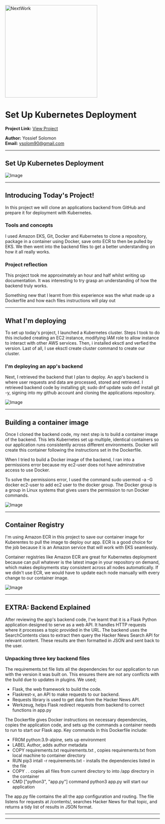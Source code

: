 <img src="https://cdn.prod.website-files.com/677c400686e724409a5a7409/6790ad949cf622dc8dcd9fe4_nextwork-logo-leather.svg" alt="NextWork" width="300" />

# Set Up Kubernetes Deployment

**Project Link:** [View Project](http://learn.nextwork.org/projects/aws-compute-eks2)

**Author:** Yossief Solomon  
**Email:** ysolom90@gmail.com

---

## Set Up Kubernetes Deployment

![Image](http://learn.nextwork.org/sparkling_violet_festive_wombat/uploads/aws-compute-eks2_45e6c3de5)

---

## Introducing Today's Project!

In this project we will clone an applications backend from GitHub and prepare it for deployment with Kubernetes.

### Tools and concepts

I used Amazon EKS, Git, Docker and Kubernetes to clone a repository, package in a container using Docker, save onto ECR to then be pulled by EKS. We then went into the backend files to get a better understanding on how it all really works. 

### Project reflection

This project took me approximately an hour and half whilst writing up documentation. It was interesting to try grasp an understanding of how the backend truly works. 

Something new that I learnt from this experience was the what made up a Dockerfile and how each files instructions will play out

---

## What I'm deploying

To set up today's project, I launched a Kubernetes cluster. Steps I took to do this included creating an EC2 instance, modifying IAM role to allow instance to interact with other AWS services. Then, i installed eksctl and verfied the version. Last of all, I use eksctl create cluster command to create our cluster. 

### I'm deploying an app's backend

Next, I retrieved the backend that I plan to deploy. An app's backend is where user requests and data are processed, stored and retrieved. I retrieved backend code by installing git; sudo dnf update
sudo dnf install git -y, signing into my github account and cloning the applications repository. 

![Image](http://learn.nextwork.org/sparkling_violet_festive_wombat/uploads/aws-compute-eks2_1ebb86c71)

---

## Building a container image

Once I cloned the backend code, my next step is to build a container image of the backend. This lets Kubernetes set up multiple, identical containers so our application runs consistently across different environments. Docker will create this container following the instructions set in the Dockerfile. 

When I tried to build a Docker image of the backend, I ran into a permissions error because my ec2-user does not have adminstrative access to use Docker.

To solve the permissions error, I used the command sudo usermod -a -G docker ec2-user to add ec2 user to the docker group. The Docker group is a group in Linux systems that gives users the permission to run Docker commands.

![Image](http://learn.nextwork.org/sparkling_violet_festive_wombat/uploads/aws-compute-eks2_45e6c3de5)

---

## Container Registry

I'm using Amazon ECR in this project to save our container image for Kuberentes to pull the image to deploy our app. ECR is a good choice for the job because it is an Amazon service that will work with EKS seamlessly. 

Container registries like Amazon ECR are great for Kubernetes deployment because can pull whatever is the latest image in your repository on demand, which makes deployments stay consistent across all nodes automatically. If we didn't use ECR, we would have to update each node manually with every change to our container image. 

![Image](http://learn.nextwork.org/sparkling_violet_festive_wombat/uploads/aws-compute-eks2_l2m3n4o5)

---

## EXTRA: Backend Explained

After reviewing the app's backend code, I've learnt that it is a Flask Python application designed to serve as a web API. It handles HTTP requests where it processes a topic provided in the URL. The backend uses the SearchContents class to extract then query the Hacker News Search API for relevant content. These results are then formatted in JSON and sent back to the user.

### Unpacking three key backend files

The requirements.txt file lists all the dependencies for our application to run with the version it was built on. This ensures there are not any conflicts with the build due to updates in plugins. We used;
- Flask, the web framework to build the code. 
- Flaskrest-x, an API to make requests to our backend. 
- Requests library is used to get data from the Hacker News API.
- Werkzeug, helps Flask redirect requests from backend to correct functions in app.py 

The Dockerfile gives Docker instructions on necessary dependencies, copies the application code, and sets up the commands a container needs to run to start our Flask app. Key commands in this Dockerfile include:
- FROM python:3.9-alpine, sets up environment 
- LABEL Author, adds author metadata
- COPY requirements.txt requirements.txt , copies requirements.txt from local machine to container directory
- RUN pip3 intall -r requirements.txt - installs the dependencies listed in the file
- COPY . . copies all files from current directory to into /app directory in the container
- CMD ["python3", "app.py"] command python3 app.py will start our application

The app.py file contains the all the app configuration and routing. The file listens for requests at /contents/<topic>, searches Hacker News for that topic, and returns a tidy list of results in JSON format.

---

---
